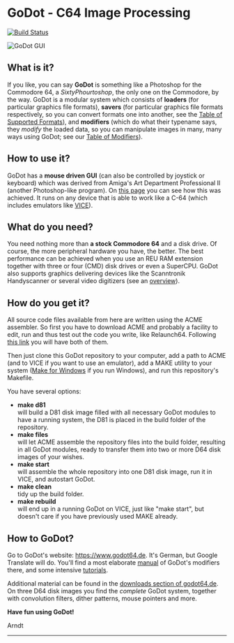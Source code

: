 # GoDot - C64 Image Processing

[![Build Status](https://travis-ci.org/godot64/GoDot.svg?branch=master)](https://travis-ci.org/godot64/GoDot)

![GoDot GUI](https://www.godot64.de/german/pictures/godot2017.gif "GoDot Main Screen")

## What is it?

If you like, you can say **GoDot** is something like a Photoshop for the Commodore 64, a *SixtyPhourtoshop*, the only one on the Commodore, by the way. GoDot is a modular system which consists of **loaders** (for particular graphics file formats), **savers** (for particular graphics file formats respectively, so you can convert formats one into another, see the [Table of Supported Formats][Conversions Table]), and **modifiers** (which do what their typename says, they *modify* the loaded data, so you can manipulate images in many, many ways using GoDot; see our [Table of Modifiers][Modifiers]).

## How to use it?

GoDot has a **mouse driven GUI** (can also be controlled by joystick or keyboard) which was derived from Amiga's Art Department Professional II (another Photoshop-like program). On [this page][Character Set] you can see how this was achieved. It runs on any device that is able to work like a C-64 (which includes emulators like [VICE][Emulator]).

## What do you need?

You need nothing more than **a stock Commodore 64** and a disk drive. Of course, the more peripheral hardware you have, the better. The best performance can be achieved when you use an REU RAM extension together with three or four (CMD) disk drives or even a SuperCPU. GoDot also supports graphics delivering devices like the Scanntronik Handyscanner or several video digitizers (see an [overview][Graphics Hardware]).

## How do you get it?

All source code files available from here are written using the ACME assembler. So first you have to download ACME and probably a facility to edit, run and thus test out the code you write, like Relaunch64. Following [this link][ACME] you will have both of them.

Then just clone this GoDot repository to your computer, add a path to ACME (and to VICE if you want to use an emulator), add a MAKE utility to your system ([Make for Windows][Make Link] if you run Windows), and run this repository's Makefile.

You have several options:
- **make d81**<br>
  will build a D81 disk image filled with all necessary GoDot modules to have a running system, the D81 is placed in the build folder of the repository.
- **make files**<br>
  will let ACME assemble the repository files into the build folder, resulting in all GoDot modules, ready to transfer them into two or more D64 disk images of your wishes.
- **make start**<br>
  will assemble the whole repository into one D81 disk image, run it in VICE, and autostart GoDot.
- **make clean**<br>
  tidy up the build folder.
- **make rebuild**<br>
  will end up in a running GoDot on VICE, just like "make start", but doesn't care if you have previously used MAKE already.

## How to GoDot?

Go to GoDot's website: https://www.godot64.de. It's German, but Google Translate will do. You'll find a most elaborate [manual][Manual] of GoDot's modifiers there, and some intensive [tutorials][Tutorials].

Additional material can be found in the [downloads section of godot64.de][Downloads]. On three D64 disk images you find the *complete* GoDot system, together with convolution filters, dither patterns, mouse pointers and more.

**Have fun using GoDot!**

Arndt

---
[Conversions Table]: https://www.godot64.de/german/formats.htm "GoDot's list of supported file formats"
[Modifiers]: https://www.godot64.de/german/m_allg.htm "GoDot's Standard Modifiers (there are also a number of more specific modifiers)"
[Character Set]: https://www.godot64.de/german/godset.htm "GoDot's origins"
[Graphics Hardware]: https://www.godot64.de/german/l_bdata.htm "Graphics Hardware Overview"
[Emulator]: http://vice-emu.sourceforge.net/ "VICE - the Versatile Commodore Emulator"
[ACME]: http://www.emu64-projekt.de/acme/ "Download of ACME und Relaunch64"
[Make Link]: http://gnuwin32.sourceforge.net/packages/make.htm "GNU Make for Windows"
[Manual]: https://www.godot64.de/german/index.htm "GoDot Manual: How to GoDot"
[Tutorials]: https://www.godot64.de/german/tutorials.htm "GoDot Tutorials"
[Downloads]: https://www.godot64.de/german/downloads.htm "GoDot's download section"
